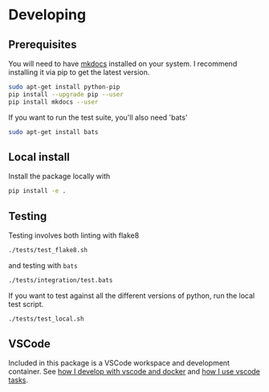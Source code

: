 # Developing

## Prerequisites

You will need to have [mkdocs](https://www.mkdocs.org/) installed on your system.  I recommend installing it via pip to get the latest version.

```bash
sudo apt-get install python-pip
pip install --upgrade pip --user
pip install mkdocs --user
```

If you want to run the test suite, you'll also need 'bats'

```bash
sudo apt-get install bats
```

## Local install

Install the package locally with

```bash
pip install -e .
```

## Testing

Testing involves both linting with flake8

```bash
./tests/test_flake8.sh
```

and testing with `bats`

```bash
./tests/integration/test.bats
```

If you want to test against all the different versions of python, run the local test script.

```bash
./tests/test_local.sh
```

## VSCode

Included in this package is a VSCode workspace and development container.  See [how I develop with vscode and docker](https://www.allisonthackston.com/articles/docker_development.html) and [how I use vscode tasks](https://www.allisonthackston.com/articles/vscode_tasks.html).
